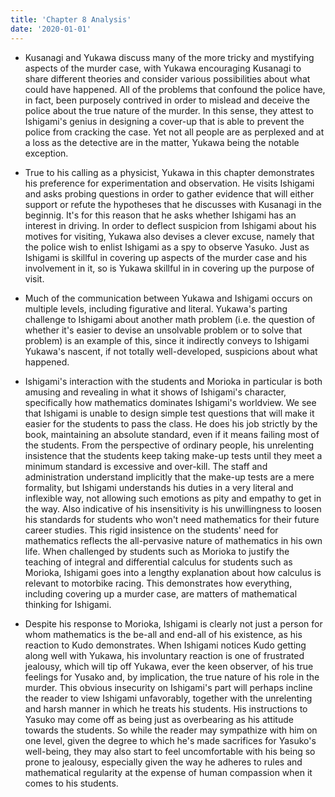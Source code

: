 ```yaml
---
title: 'Chapter 8 Analysis'
date: '2020-01-01'
---
```

- Kusanagi and Yukawa discuss many of the more tricky and mystifying aspects of the murder case, with Yukawa encouraging Kusanagi to share different theories and consider various possibilities about what could have happened. All of the problems that confound the police have, in fact, been purposely contrived in order to mislead and deceive the police about the true nature of the murder. In this sense, they attest to Ishigami's genius in designing a cover-up that is able to prevent the police from cracking the case. Yet not all people are as perplexed and at a loss as the detective are in the matter, Yukawa being the notable exception.

- True to his calling as a physicist, Yukawa in this chapter demonstrates his preference for experimentation and observation. He visits Ishigami and asks probing questions in order to gather evidence that will either support or refute the hypotheses that he discusses with Kusanagi in the beginnig. It's for this reason that he asks whether Ishigami has an interest in driving. In order to deflect suspicion from Ishigami about his motives for visiting, Yukawa also devises a clever excuse, namely that the police wish to enlist Ishigami as a spy to observe Yasuko. Just as Ishigami is skillful in covering up aspects of the murder case and his involvement in it, so is Yukawa skillful in in covering up the purpose of visit.

- Much of the communication between Yukawa and Ishigami occurs on multiple levels, including figurative and literal. Yukawa's parting challenge to Ishigami about another math problem (i.e. the question of whether it's easier to devise an unsolvable problem or to solve that problem) is an example of this, since it indirectly conveys to Ishigami Yukawa's nascent, if not totally well-developed, suspicions about what happened.

- Ishigami's interaction with the students and Morioka in particular is both amusing and revealing in what it shows of Ishigami's character, specifically how mathematics dominates Ishigami's worldview. We see that Ishigami is unable to design simple test questions that will make it easier for the students to pass the class. He does his job strictly by the book, maintaining an absolute standard, even if it means failing most of the students. From the perspective of ordinary people, his unrelenting insistence that the students keep taking make-up tests until they meet a minimum standard is excessive and over-kill. The staff and administration understand implicitly that the make-up tests are a mere formality, but Ishigami understands his duties in a very literal and inflexible way, not allowing such emotions as pity and empathy to get in the way. Also indicative of his insensitivity is his unwillingness to loosen his standards for students who won't need mathematics for their future career studies. This rigid insistence on the students' need for mathematics reflects the all-pervasive nature of mathematics in his own life. When challenged by students such as Morioka to justify the teaching of integral and differential calculus for students such as Morioka, Ishigami goes into a lengthy explanation about how calculus is relevant to motorbike racing. This demonstrates how everything, including covering up a murder case, are matters of mathematical thinking for Ishigami.

- Despite his response to Morioka, Ishigami is clearly not just a person for whom mathematics is the be-all and end-all of his existence, as his reaction to Kudo demonstrates. When Ishigami notices Kudo getting along well with Yukawa, his involuntary reaction is one of frustrated jealousy, which will tip off Yukawa, ever the keen observer, of his true feelings for Yusako and, by implication, the true nature of his role in the murder. This obvious insecurity on Ishigami's part will perhaps incline the reader to view Ishigami unfavorably, together with the unrelenting and harsh manner in which he treats his students. His instructions to Yasuko may come off as being just as overbearing as his attitude towards the students. So while the reader may sympathize with him on one level, given the degree to which he's made sacrifices for Yasuko's well-being, they may also start to feel uncomfortable with his being so prone to jealousy, especially given the way he adheres to rules and mathematical regularity at the expense of human compassion when it comes to his students.